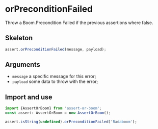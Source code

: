 # orPreconditionFailed

Throw a Boom.Precondition Failed if the previous assertions where false.

## Skeleton

```ts
assert.orPreconditionFailed(message, payload);
```

## Arguments

- `message` a specific message for this error;
- `payload` some data to throw with the error;

## Import and use

```ts
import {AssertOrBoom} from 'assert-or-boom';
const assert: AssertOrBoom = new AssertOrBoom();

assert.isString(undefined).orPreconditionFailed('Badaboom');
```
